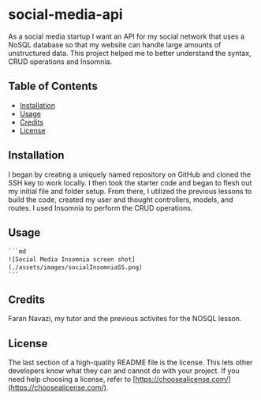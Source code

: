 # social-media-api
As a social media startup I want an API for my social network that uses a NoSQL database so that my website can handle large amounts of unstructured data. This project helped me to better understand the syntax, CRUD operations and Insomnia.

## Table of Contents

- [Installation](#installation)
- [Usage](#usage)
- [Credits](#credits)
- [License](#license)

## Installation

I began by creating a uniquely named repository on GitHub and cloned the SSH key to work locally. I then took the starter code and began to flesh out my initial file and folder setup. From there, I utilized the previous lessons to build the code, created my user and thought controllers, models, and routes. I used Insomnia to perform the CRUD operations.

## Usage

    ```md
    ![Social Media Insomnia screen shot](./assets/images/socialInsomniaSS.png)
    ```

## Credits
Faran Navazi, my tutor and the previous activites for the NOSQL lesson.

## License

The last section of a high-quality README file is the license. This lets other developers know what they can and cannot do with your project. If you need help choosing a license, refer to [https://choosealicense.com/](https://choosealicense.com/).